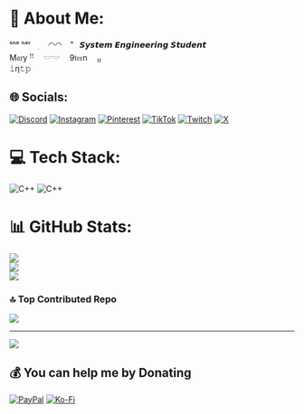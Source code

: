 # 💫 About Me:
ˢʰᵉ ʰᵉʳ ⠀ׅㅤ ◠◠⠀ "⠀𝙎𝙮𝙨𝙩𝙚𝙢 𝙀𝙣𝙜𝙞𝙣𝙚𝙚𝙧𝙞𝙣𝙜 𝙎𝙩𝙪𝙙𝙚𝙣𝙩​<br>                 M𝔞𝔯y  ꜝꜝㅤ 𓎟𓎟ㅤ 9𝔱𝔢𝔢nㅤ ₎₎<br>                                   𝚒η𝚝𝚙


## 🌐 Socials:
[![Discord](https://img.shields.io/badge/Discord-%237289DA.svg?logo=discord&logoColor=white)](https://discord.gg/1tsMiri) [![Instagram](https://img.shields.io/badge/Instagram-%23E4405F.svg?logo=Instagram&logoColor=white)](https://instagram.com/1tsMiri) [![Pinterest](https://img.shields.io/badge/Pinterest-%23E60023.svg?logo=Pinterest&logoColor=white)](https://pinterest.com/1tsMiri) [![TikTok](https://img.shields.io/badge/TikTok-%23000000.svg?logo=TikTok&logoColor=white)](https://tiktok.com/@1tsMiriVT) [![Twitch](https://img.shields.io/badge/Twitch-%239146FF.svg?logo=Twitch&logoColor=white)](https://twitch.tv/1tsMiri) [![X](https://img.shields.io/badge/X-black.svg?logo=X&logoColor=white)](https://x.com/1tsMiri) 

# 💻 Tech Stack:
![C++](https://img.shields.io/badge/c++-%2300599C.svg?style=for-the-badge&logo=c%2B%2B&logoColor=white) ![C++](https://img.shields.io/badge/c++-%2300599C.svg?style=for-the-badge&logo=c%2B%2B&logoColor=white)
# 📊 GitHub Stats:
![](https://github-readme-stats.vercel.app/api?username=1tsm1ri&theme=dracula&hide_border=false&include_all_commits=false&count_private=false)<br/>
![](https://github-readme-streak-stats.herokuapp.com/?user=1tsm1ri&theme=dracula&hide_border=false)<br/>
![](https://github-readme-stats.vercel.app/api/top-langs/?username=1tsm1ri&theme=dracula&hide_border=false&include_all_commits=false&count_private=false&layout=compact)

### 🔝 Top Contributed Repo
![](https://github-contributor-stats.vercel.app/api?username=1tsm1ri&limit=5&theme=dracula&combine_all_yearly_contributions=true)

---
[![](https://visitcount.itsvg.in/api?id=1tsm1ri&icon=7&color=5)](https://visitcount.itsvg.in)

  ## 💰 You can help me by Donating
  [![PayPal](https://img.shields.io/badge/PayPal-00457C?style=for-the-badge&logo=paypal&logoColor=white)](https://paypal.me/TinyMiri05) [![Ko-Fi](https://img.shields.io/badge/Ko--fi-F16061?style=for-the-badge&logo=ko-fi&logoColor=white)](https://ko-fi.com/1tsMiri) 

  
<!-- Proudly created with GPRM ( https://gprm.itsvg.in ) -->
